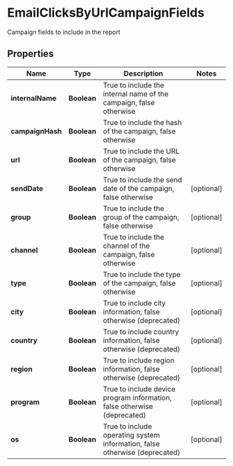 

# EmailClicksByUrlCampaignFields

Campaign fields to include in the report

## Properties

| Name | Type | Description | Notes |
|------------ | ------------- | ------------- | -------------|
|**internalName** | **Boolean** | True to include the internal name of the campaign, false otherwise |  |
|**campaignHash** | **Boolean** | True to include the hash of the campaign, false otherwise |  |
|**url** | **Boolean** | True to include the URL of the campaign, false otherwise |  |
|**sendDate** | **Boolean** | True to include the send date of the campaign, false otherwise |  [optional] |
|**group** | **Boolean** | True to include the group of the campaign, false otherwise |  [optional] |
|**channel** | **Boolean** | True to include the channel of the campaign, false otherwise |  [optional] |
|**type** | **Boolean** | True to include the type of the campaign, false otherwise |  [optional] |
|**city** | **Boolean** | True to include city information, false otherwise (deprecated) |  [optional] |
|**country** | **Boolean** | True to include country information, false otherwise (deprecated) |  [optional] |
|**region** | **Boolean** | True to include region information, false otherwise (deprecated) |  [optional] |
|**program** | **Boolean** | True to include device program information, false otherwise (deprecated) |  [optional] |
|**os** | **Boolean** | True to include operating system information, false otherwise (deprecated) |  [optional] |



